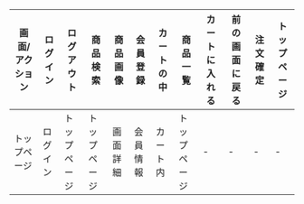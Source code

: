 |画面/アクション|ログイン|ログアウト|商品検索|商品画像|会員登録|カートの中|商品一覧|カートに入れる|前の画面に戻る|注文確定|トップページ|
|---------------|--------|---------|--------|--------|-------|----------|--------|--------------|-------------|--------|------------|
|トップページ|ログイン|トップページ|トップページ|画面詳細|会員情報|カート内|トップページ|-|-|-|-|トップページ|
